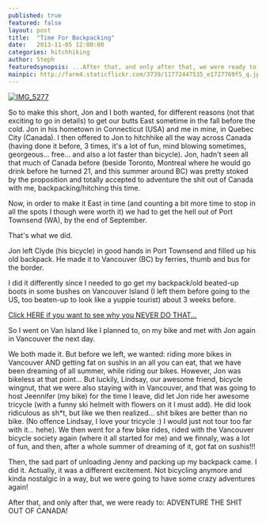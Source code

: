 ```yaml
---
published: true
featured: false
layout: post
title:  "Time For Backpacking"
date:   2013-11-05 12:00:00
categories: hitchhiking
author: Steph
featuredsynopsis: ...After that, and only after that, we were ready to... ADVENTURE THE SHIT OUT OF CANADA
mainpic: http://farm4.staticflickr.com/3739/11772447535_e1727769f5_q.jpg
---
```


<a class="photo-link photo-center" href="http://www.flickr.com/photos/100330886@N04/11772447535"><img class="photo" title="IMG_5277" src="http://farm4.staticflickr.com/3739/11772447535_e1727769f5.jpg"></a>

So to make this short, Jon and I both wanted, for different reasons (not that exciting to go in details) to get our butts East sometime in the fall before the cold. Jon in his hometown in Connecticut (USA) and me in mine, in Quebec City (Canada). I then offered to Jon to hitchhike all the way across Canada (having done it before, 3 times, it's a lot of fun, mind blowing sometimes, georgeous... free... and also a lot faster than bicycle). Jon, hadn't seen all that much of Canada before (beside Toronto, Montreal where he would go drink before he turned 21, and this summer around BC) was pretty stoked by the proposition and totally accepted to adventure the shit out of Canada with me, backpacking/hitching this time.

Now, in order to make it East in time (and counting a bit more time to stop in all the spots I though were worth it) we had to get the hell out of Port Townsend (WA), by the end of September. 

That's what we did.

Jon left Clyde (his bicycle) in good hands in Port Townsend and filled up his old backpack. He made it to Vancouver (BC) by ferries, thumb and bus for the border. 

I did it differently since I needed to go get my backpack/old beated-up boots in some bushes on Vancouver Island (I left them before going to the US, too beaten-up to look like a yuppie tourist) about 3 weeks before.

<a href="/hitchhiking/gear/moldy-backpack.html">Click HERE if you want to see why you NEVER DO THAT...</a>

So I went on Van Island like I planned to, on my bike and met with Jon again in Vancouver the next day.

We both made it. But before we left, we wanted: riding more bikes in Vancouver AND getting fat on sushis in an all you can eat, that we have been dreaming of all summer, while riding our bikes. However, Jon was bikeless at that point... But luckily, Lindsay, our awesome friend, bicycle wingnut, that we were also staying with in Vancouver, and that was going to host Jeennifer (my bike) for the time I leave, did let Jon ride her awesome tricycle (with a funny ski helmelt with flowers on it I must add). He did look ridiculous as sh*t, but like we then realized... shit bikes are better than no bike. (No offence Lindsay, I love your tricycle :) I would just not tour too far with it... hehe). We then went for a few bike rides, rided with the Vancouver bicycle society again (where it all started for me) and we finnaly, was a lot of fun, and then, after a whole summer of dreaming of it, got fat on sushis!!!

 

Then, the sad part of unloading Jenny and packing up my backpack came. I did it. Actually, it was a different excitement. Not bicycling anymore and kinda nostalgic in a way, but we were going to have some crazy adventures again!

 

After that, and only after that, we were ready to: ADVENTURE THE SHIT OUT OF CANADA!